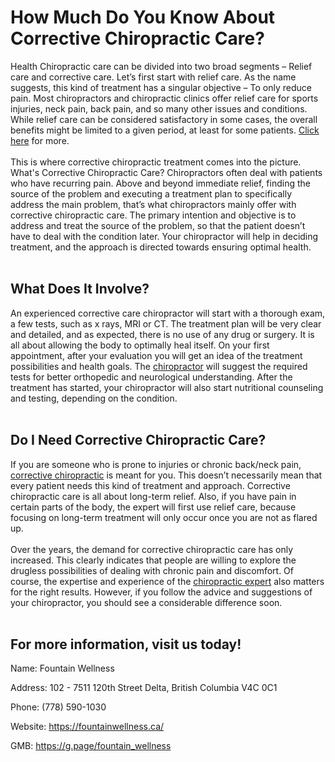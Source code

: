 <h1>How Much Do You Know About Corrective Chiropractic Care?</h1>
Health Chiropractic care can be divided into two broad segments – Relief care and corrective care. Let’s first start with relief care. As the name suggests, this kind of treatment has a singular objective – To only reduce pain. Most chiropractors and chiropractic clinics offer relief care for sports injuries, neck pain, back pain, and so many other issues and conditions. While relief care can be considered satisfactory in some cases, the overall benefits might be limited to a given period, at least for some patients. <a href="https://fountainwellness.ca/">Click here</a> for more.
<br></br>
This is where corrective chiropractic treatment comes into the picture. What's Corrective Chiropractic Care? Chiropractors often deal with patients who have recurring pain. Above and beyond immediate relief, finding the source of the problem and executing a treatment plan to specifically address the main problem, that’s what chiropractors mainly offer with corrective chiropractic care. The primary intention and objective is to address and treat the source of the problem, so that the patient doesn’t have to deal with the condition later. Your chiropractor will help in deciding treatment, and the approach is directed towards ensuring optimal health.
<br></br>
<h2>What Does It Involve?</h2>
An experienced corrective care chiropractor will start with a thorough exam, a few tests, such as x rays, MRI or CT. The treatment plan will be very clear and detailed, and as expected, there is no use of any drug or surgery. It is all about allowing the body to optimally heal itself. On your first appointment, after your evaluation you will get an idea of the treatment possibilities and health goals. The <a href="https://fountainwellness.ca/chiropractor/">chiropractor</a> will suggest the required tests for better orthopedic and neurological understanding. After the treatment has started, your chiropractor will also start nutritional counseling and testing, depending on the condition.
<br></br>
<h2>Do I Need Corrective Chiropractic Care? </h2>
If you are someone who is prone to injuries or chronic back/neck pain, <a href="https://en.wikipedia.org/wiki/Spinal_adjustment">corrective chiropractic</a> is meant for you. This doesn’t necessarily mean that every patient needs this kind of treatment and approach. Corrective chiropractic care is all about long-term relief. Also, if you have pain in certain parts of the body, the expert will first use relief care, because focusing on long-term treatment will only occur once you are not as flared up. 
<br></br>
Over the years, the demand for corrective chiropractic care has only increased. This clearly indicates that people are willing to explore the drugless possibilities of dealing with chronic pain and discomfort. Of course, the expertise and experience of the <a href="https://g.page/fountain_wellness?share">chiropractic expert</a> also matters for the right results. However, if you follow the advice and suggestions of your chiropractor, you should see a considerable difference soon.
<br></br>
<h2>For more information, visit us today!</h2>

Name: Fountain Wellness

Address: 102 - 7511 120th Street Delta, British Columbia V4C 0C1

Phone: (778) 590-1030

Website: https://fountainwellness.ca/

GMB: https://g.page/fountain_wellness
